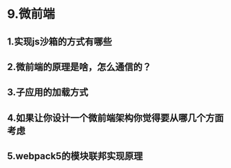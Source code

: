 # 9.微前端

## 1.实现js沙箱的方式有哪些

## 2.微前端的原理是啥，怎么通信的？

## 3.子应用的加载方式

## 4.如果让你设计一个微前端架构你觉得要从哪几个方面考虑

## 5.webpack5的模块联邦实现原理
